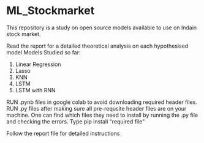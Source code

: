 # ML_Stockmarket
This repository is a study on open source models available to use on Indain stock market.

Read the report for a detailed theoretical analysis on each hypothesised model
Models Studied so far:
1) Linear Regression
2) Lasso
3) KNN
4) LSTM
5) LSTM with RNN

RUN .pynb files in google colab to avoid downloading required header files.
RUN .py files after making sure all pre-requsite header files are on your machine.
One can find which files they need to install by running the .py file and checking the errors.
Type pip install "required file"

Follow the report file for detailed instructions
